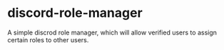 # discord-role-manager
A simple discrod role manager, which will allow verified users to assign certain roles to other users.
